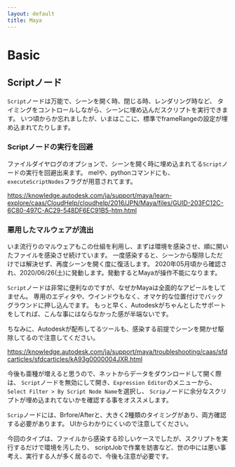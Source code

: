```yaml
---
layout: default
title: Maya
---
```


# Basic

## Scriptノード

`Script`ノードは万能で、シーンを開く時、閉じる時、レンダリング時など、
タイミングをコントロールしながら、シーンに埋め込んだスクリプトを実行できます。
いつ頃からか忘れましたが、いまはここに、標準でframeRangeの設定が埋め込まれてたりします。

### Scriptノードの実行を回避

ファイルダイヤログのオプションで、シーンを開く時に埋め込まれてる`Script`ノードの実行を回避出来ます。
melや、pythonコマンドにも、`executeScriptNodes`フラグが用意されてます。

https://knowledge.autodesk.com/ja/support/maya/learn-explore/caas/CloudHelp/cloudhelp/2016/JPN/Maya/files/GUID-203FC12C-6C80-497C-AC29-548DF6EC91B5-htm.html

### 悪用したマルウェアが流出

いま流行りのマルウェアもこの仕組を利用し、まずは環境を感染させ、順に開いたファイルを感染させ続けています。
一度感染すると、シーンから駆除しただけでは解決せず、再度シーンを開く度に復活します。
2020年05月頃から確認され、2020/06/26(土)に発動します。発動するとMayaが操作不能になります。

`Script`ノードは非常に便利なのですが、なぜかMayaは全面的なアピールをしてません。
専用のエディタや、ウインドウもなく、オマケ的な位置付けでバックグラウンドに押し込んでます。
もっと早く、Autodeskがちゃんとしたサポートをしてれば、こんな事にはならなかった感が半端ないです。

ちなみに、Autodeskが配布してるツールも、感染する前提でシーンを開かせ駆除してるので注意してください。

https://knowledge.autodesk.com/ja/support/maya/troubleshooting/caas/sfdcarticles/sfdcarticles/kA93g0000004JXR.html

今後も亜種が増えると思うので、ネットからデータをダウンロードして開く際は、
`Script`ノードを無効にして開き、`Expression Editor`のメニューから、
`Select Filter > By Script Node Name`を選択し、
`Scrip`ノードに余分なスクリプトが埋め込まれてないかを確認する事をオススメします。

`Scrip`ノードには、Brfore/Afterと、大きく2種類のタイミングがあり、両方確認する必要があります。
UIからわかりにくいので注意してください。

今回のタイプは、ファイルから感染する珍しいケースでしたが、スクリプトを実行するだけで環境を汚したり、
scriptJobで作業を妨害など、世の中には悪い事考え、実行する人が多く居るので、今後も注意が必要です。
